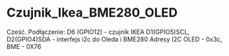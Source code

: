 # Czujnik_Ikea_BME280_OLED
Cześć. Podłączenie:
D6 (GPIO12) - czujnik IKEA
D1(GPIO5)SCL, D2(GPIO4)SDA - interfejs i2c do Oleda i BME280
Adresy I2C OLED - 0x3c, BME - 0X76
